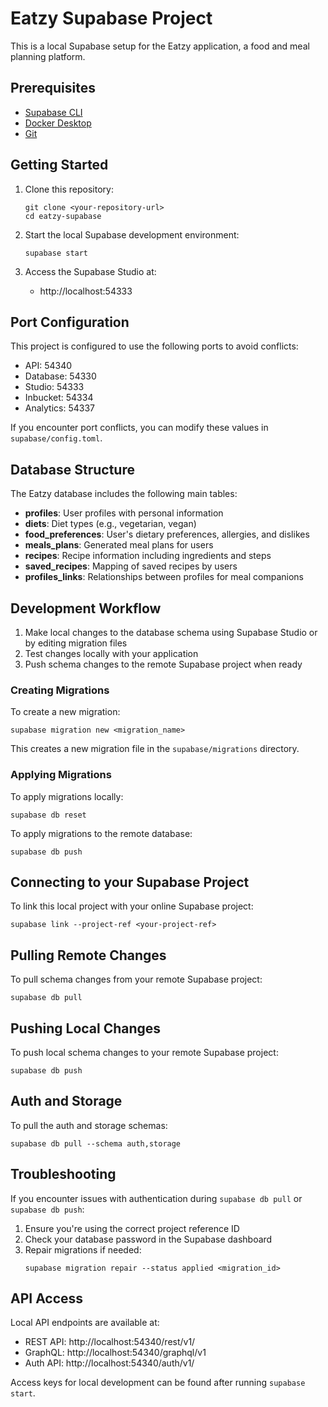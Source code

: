 # Eatzy Supabase Project

This is a local Supabase setup for the Eatzy application, a food and meal planning platform.

## Prerequisites

-   [Supabase CLI](https://supabase.com/docs/guides/cli)
-   [Docker Desktop](https://www.docker.com/products/docker-desktop/)
-   [Git](https://git-scm.com/downloads)

## Getting Started

1. Clone this repository:

    ```
    git clone <your-repository-url>
    cd eatzy-supabase
    ```

2. Start the local Supabase development environment:

    ```
    supabase start
    ```

3. Access the Supabase Studio at:
    - http://localhost:54333

## Port Configuration

This project is configured to use the following ports to avoid conflicts:

-   API: 54340
-   Database: 54330
-   Studio: 54333
-   Inbucket: 54334
-   Analytics: 54337

If you encounter port conflicts, you can modify these values in `supabase/config.toml`.

## Database Structure

The Eatzy database includes the following main tables:

-   **profiles**: User profiles with personal information
-   **diets**: Diet types (e.g., vegetarian, vegan)
-   **food_preferences**: User's dietary preferences, allergies, and dislikes
-   **meals_plans**: Generated meal plans for users
-   **recipes**: Recipe information including ingredients and steps
-   **saved_recipes**: Mapping of saved recipes by users
-   **profiles_links**: Relationships between profiles for meal companions

## Development Workflow

1. Make local changes to the database schema using Supabase Studio or by editing migration files
2. Test changes locally with your application
3. Push schema changes to the remote Supabase project when ready

### Creating Migrations

To create a new migration:

```
supabase migration new <migration_name>
```

This creates a new migration file in the `supabase/migrations` directory.

### Applying Migrations

To apply migrations locally:

```
supabase db reset
```

To apply migrations to the remote database:

```
supabase db push
```

## Connecting to your Supabase Project

To link this local project with your online Supabase project:

```
supabase link --project-ref <your-project-ref>
```

## Pulling Remote Changes

To pull schema changes from your remote Supabase project:

```
supabase db pull
```

## Pushing Local Changes

To push local schema changes to your remote Supabase project:

```
supabase db push
```

## Auth and Storage

To pull the auth and storage schemas:

```
supabase db pull --schema auth,storage
```

## Troubleshooting

If you encounter issues with authentication during `supabase db pull` or `supabase db push`:

1. Ensure you're using the correct project reference ID
2. Check your database password in the Supabase dashboard
3. Repair migrations if needed:
    ```
    supabase migration repair --status applied <migration_id>
    ```

## API Access

Local API endpoints are available at:

-   REST API: http://localhost:54340/rest/v1/
-   GraphQL: http://localhost:54340/graphql/v1
-   Auth API: http://localhost:54340/auth/v1/

Access keys for local development can be found after running `supabase start`.
